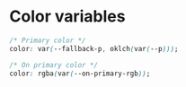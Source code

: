 # Color variables

```css
/* Primary color */
color: var(--fallback-p, oklch(var(--p)));

/* On primary color */
color: rgba(var(--on-primary-rgb));
```